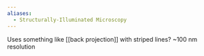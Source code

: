 ```yaml
---
aliases:
  - Structurally-Illuminated Microscopy
---
```

Uses something like [[back projection]] with striped lines?
~100 nm resolution